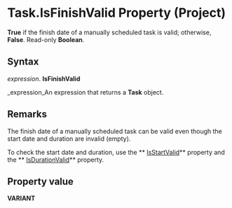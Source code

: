 
# Task.IsFinishValid Property (Project)

 **True** if the finish date of a manually scheduled task is valid; otherwise, **False**. Read-only  **Boolean**.


## Syntax

 _expression_. **IsFinishValid**

 _expression_An expression that returns a  **Task** object.


## Remarks

The finish date of a manually scheduled task can be valid even though the start date and duration are invalid (empty).

To check the start date and duration, use the  ** [IsStartValid](6e5c90ab-7d7c-1f08-370c-8091d1a55aa6.md)** property and the ** [IsDurationValid](303c5cab-b83a-37b6-c1da-207e91c45a86.md)** property.


## Property value

 **VARIANT**

